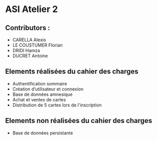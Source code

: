# ASI Atelier 2

## Contributors :

- CARELLA Alexis
- LE COUSTUMER Florian
- DRIDI Hamza
- DUCRET Antoine

## Elements réalisées du cahier des charges

- Authentification sommaire
- Création d’utilisateur et connexion
- Base de données amnesique
- Achat et ventes de cartes
- Distribution de 5 cartes lors de l'inscription

## Elements non réalisées du cahier des charges

- Base de données persistante
